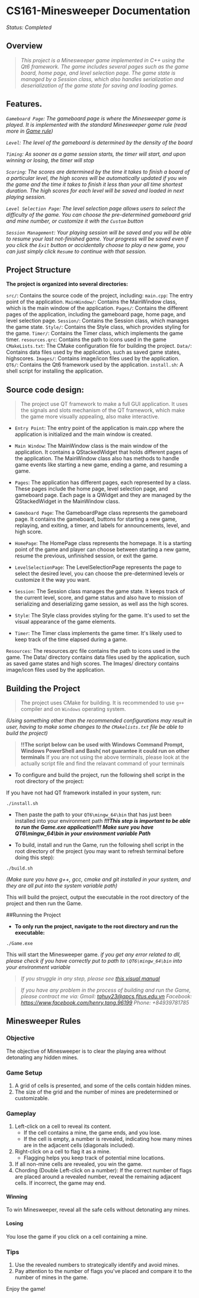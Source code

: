 # CS161-Minesweeper Documentation

_*Status: Completed*_

## Overview

> _This project is a Minesweeper game implemented in C++ using the Qt6 framework. The game includes several pages such as the game board, home page, and level selection page. The game state is managed by a Session class, which also handles serialization and deserialization of the game state for saving and loading games._

## Features.

_`Gameboard Page`: The gameboard page is where the Minesweeper game is played. It is implemented with the standard Minesweeper game rule (read more in [Game rule](#gameplay))_

_`Level`: The level of the gameboard is determined by the density of the board_

_`Timing`: As sooner as a game session starts, the timer will start, and upon winning or losing, the timer will stop_

_`Scoring`: The scores are determined by the time it takes to finish a board of a particular level, the high scores will be automatically updated if you win the game and the time it takes to finish it less than your all time shortest duration. The high scores for each level will be saved and loaded in next playing session._

_`Level Selection Page`: The level selection page allows users to select the difficulty of the game. You can choose the pre-determined gameboard grid and mine number, or customize it with the `Custom` button_

_`Session Management`: Your playing session will be saved and you will be able to resume your last not-finished game. Your progress will be saved even if you click the `Exit` button or accidentally choose to play a new game, you can just simply click `Resume` to continue with that session._

## Project Structure

**The project is organized into several directories:**

`src/`: Contains the source code of the project, including:
`main.cpp`: The entry point of the application.
`MainWindow/`: Contains the MainWindow class, which is the main window of the application.
`Pages/`: Contains the different pages of the application, including the gameboard page, home page, and level selection page.
`Session/`: Contains the Session class, which manages the game state.
`Style/`: Contains the Style class, which provides styling for the game.
`Timer/`: Contains the Timer class, which implements the game timer.
`resources.qrc`: Contains the path to icons used in the game
`CMakeLists.txt`: The CMake configuration file for building the project.
`Data/`: Contains data files used by the application, such as saved game states, highscores.
`Images/`: Contains image/icon files used by the application.
`QT6/`: Contains the Qt6 framework used by the application.
`install.sh`: A shell script for installing the application.

## Source code design:

> The project use QT framework to make a full GUI application. It uses the signals and slots mechanism of the QT framework, which make the game more visually appealing, also make interactive.

- `Entry Point`: The entry point of the application is main.cpp where the application is initialized and the main window is created.

- `Main Window`: The MainWindow class is the main window of the application. It contains a QStackedWidget that holds different pages of the application. The MainWindow class also has methods to handle game events like starting a new game, ending a game, and resuming a game.

- `Pages`: The application has different pages, each represented by a class. These pages include the home page, level selection page, and gameboard page. Each page is a QWidget and they are managed by the QStackedWidget in the MainWindow class.

- `Gameboard Page`: The GameboardPage class represents the gameboard page. It contains the gameboard, buttons for starting a new game, replaying, and exiting, a timer, and labels for announcements, level, and high score.

- `HomePage`: The HomePage class represents the homepage. It is a starting point of the game and player can choose between starting a new game, resume the previous, unfinished session, or exit the game.

- `LevelSelectionPage`: The LevelSelectionPage represents the page to select the desired level, you can choose the pre-determined levels or customize it the way you want.

- `Session`: The Session class manages the game state. It keeps track of the current level, score, and game status and also have to mission of serializing and deserializing game session, as well ass the high scores.
- `Style`: The Style class provides styling for the game. It's used to set the visual appearance of the game elements.

- `Timer`: The Timer class implements the game timer. It's likely used to keep track of the time elapsed during a game.

`Resources`: The resources.qrc file contains the path to icons used in the game. The Data/ directory contains data files used by the application, such as saved game states and high scores. The Images/ directory contains image/icon files used by the application.

## Building the Project

> The project uses CMake for building. It is recommended to use `g++` compiler and on `Windows` operating system.

_(Using something other than the recommended configurations may result in user, having to make some changes to the `CMakelists.txt` file be able to build the project)_

> **!!The script below can be used with Windows Command Prompt, Windows PowerShell and Bash( not guarantee it could run on other terminals**
> If you are not using the above terminals, please look at the actually script file and find the relavant command of your terminals

- To configure and build the project, run the following shell script in the root directory of the project:

If you have not had QT framework installed in your system, run:

```
./install.sh
```

- Then paste the path to your `QT6\mingw_64\bin` that has just been installed into your environment path
  **_!!!This step is important to be able to run the Game.exe application!!!_**
  **_Make sure you have QT6\mingw_64\bin in your environment variable Path_**

- To build, install and run the Game, run the following shell script in the root directory of the project (you may want to refresh terminal before doing this step):

```
./build.sh
```

_(Make sure you have g++, gcc, cmake and git installed in your system, and they are all put into the system variable path)_

This will build the project, output the executable in the root directory of the project and then run the Game.

##Running the Project

- **To only run the project, navigate to the root directory and run the executable:**

```
./Game.exe
```

This will start the Minesweeper game.
_if you get any error related to dll, please check if you have correctly put to path to `\QT6\mingw_64\bin` into your environment variable_

> _If you struggle in any step, please see [this visual manual](doc/manual.md)_

> _If you have any problem in the process of building and run the Game, please contract me via:
> Gmail: tqhuy23@apcs.fitus.edu.vn
> Facebook: https://www.facebook.com/henry.tang.96199
> Phone: +84939781785_

## Minesweeper Rules

### Objective

The objective of Minesweeper is to clear the playing area without detonating any hidden mines.

### Game Setup

1. A grid of cells is presented, and some of the cells contain hidden mines.
2. The size of the grid and the number of mines are predetermined or customizable.

### Gameplay

1. Left-click on a cell to reveal its content.
   - If the cell contains a mine, the game ends, and you lose.
   - If the cell is empty, a number is revealed, indicating how many mines are in the adjacent cells (diagonals included).
2. Right-click on a cell to flag it as a mine.
   - Flagging helps you keep track of potential mine locations.
3. If all non-mine cells are revealed, you win the game.
4. Chording (Double Left-click on a number): If the correct number of flags are placed around a revealed number, reveal the remaining adjacent cells. If incorrect, the game may end.

#### Winning

To win Minesweeper, reveal all the safe cells without detonating any mines.

#### Losing

You lose the game if you click on a cell containing a mine.

### Tips

1. Use the revealed numbers to strategically identify and avoid mines.
2. Pay attention to the number of flags you've placed and compare it to the number of mines in the game.

Enjoy the game!
